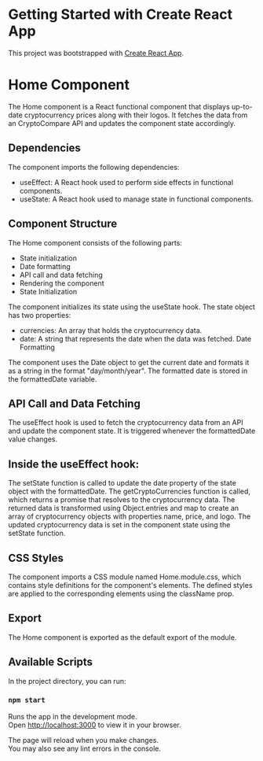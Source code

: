 # Getting Started with Create React App

This project was bootstrapped with [Create React App](https://github.com/facebook/create-react-app).

# Home Component
The Home component is a React functional component that displays up-to-date cryptocurrency prices along with their logos. It fetches the data from an CryptoCompare API and updates the component state accordingly.

## Dependencies
The component imports the following dependencies:

- useEffect: A React hook used to perform side effects in functional components.
- useState: A React hook used to manage state in functional components.

## Component Structure
The Home component consists of the following parts:

- State initialization
- Date formatting
- API call and data fetching
- Rendering the component
- State Initialization


The component initializes its state using the useState hook. The state object has two properties:

- currencies: An array that holds the cryptocurrency data.
- date: A string that represents the date when the data was fetched.
Date Formatting

The component uses the Date object to get the current date and formats it as a string in the format "day/month/year". The formatted date is stored in the formattedDate variable.

## API Call and Data Fetching
The useEffect hook is used to fetch the cryptocurrency data from an API and update the component state. It is triggered whenever the formattedDate value changes.

## Inside the useEffect hook:

The setState function is called to update the date property of the state object with the formattedDate.
The getCryptoCurrencies function is called, which returns a promise that resolves to the cryptocurrency data.
The returned data is transformed using Object.entries and map to create an array of cryptocurrency objects with properties name, price, and logo.
The updated cryptocurrency data is set in the component state using the setState function.

## CSS Styles
The component imports a CSS module named Home.module.css, which contains style definitions for the component's elements. The defined styles are applied to the corresponding elements using the className prop.

## Export
The Home component is exported as the default export of the module.


## Available Scripts

In the project directory, you can run:

### `npm start`

Runs the app in the development mode.\
Open [http://localhost:3000](http://localhost:3000) to view it in your browser.

The page will reload when you make changes.\
You may also see any lint errors in the console.